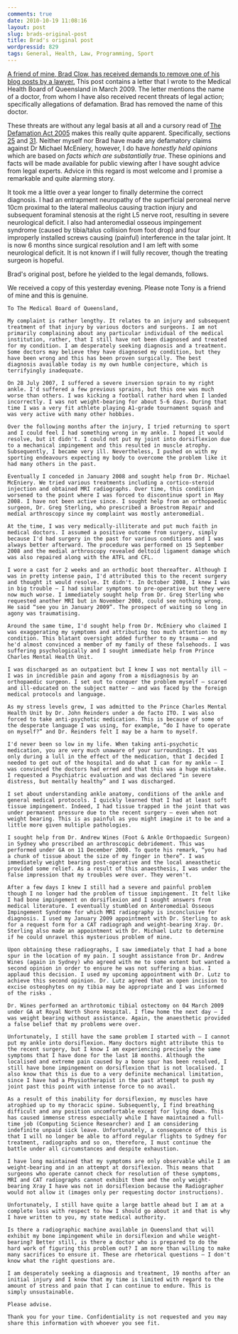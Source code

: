 ```yaml
---
comments: true
date: 2010-10-19 11:08:16
layout: post
slug: brads-original-post
title: Brad's original post
wordpressid: 829
tags: General, Health, Law, Programming, Sport
---
```


[A friend of mine, Brad Clow, has received demands to remove one of his blog posts by a lawyer.](http://bradclow.blogspot.com/2009/03/tonys-letter-to-medical-board-of.html) This post contains a letter that I wrote to the Medical Health Board of Queensland in March 2009. The letter mentions the name of a doctor, from whom I have also received recent threats of legal action; specifically allegations of defamation. Brad has removed the name of this doctor.

These threats are without any legal basis at all and a cursory read of [The Defamation Act 2005](http://www.austlii.edu.au/au/legis/nsw/consol_act/da200599/) makes this really quite apparent. Specifically, sections [25](http://www.austlii.edu.au/au/legis/nsw/consol_act/da200599/s25.html) and [31](http://www.austlii.edu.au/au/legis/nsw/consol_act/da200599/s31.html). Neither myself nor Brad have made any defamatory claims against Dr Michael McEniery, however, I do have _honestly held opinions_ which are based on _facts which are substantially true_. These opinions and facts will be made available for public viewing after I have sought advice from legal experts. Advice in this regard is most welcome and I promise a remarkable and quite alarming story.

It took me a little over a year longer to finally determine the correct diagnosis. I had an entrapment neuropathy of the superficial peroneal nerve 10cm proximal to the lateral malleolus causing traction injury and subsequent foraminal stenosis at the right L5 nerve root, resulting in severe neurological deficit. I also had anteromedial osseous impingement syndrome (caused by tibia/talus collision from foot drop) and four improperly installed screws causing (painful) interference in the talar joint. It is now 6 months since surgical resolution and I am left with some neurological deficit. It is not known if I will fully recover, though the treating surgeon is hopeful.

Brad's original post, before he yielded to the legal demands, follows.

We received a copy of this yesterday evening. Please note Tony is a friend of mine and this is genuine.


> 
    To The Medical Board of Queensland,

    My complaint is rather lengthy. It relates to an injury and subsequent treatment of that injury by various doctors and surgeons. I am not primarily complaining about any particular individual of the medical institution, rather, that I still have not been diagnosed and treated for my condition. I am desperately seeking diagnosis and a treatment. Some doctors may believe they have diagnosed my condition, but they have been wrong and this has been proven surgically. The best diagnosis available today is my own humble conjecture, which is terrifyingly inadequate.

    On 28 July 2007, I suffered a severe inversion sprain to my right ankle. I'd suffered a few previous sprains, but this one was much worse than others. I was kicking a football rather hard when I landed incorrectly. I was not weight-bearing for about 5-6 days. During that time I was a very fit athlete playing A1-grade tournament squash and was very active with many other hobbies.

    Over the following months after the injury, I tried returning to sport and I could feel I had something wrong in my ankle. I hoped it would resolve, but it didn't. I could not put my joint into dorsiflexion due to a mechanical impingement and this resulted in muscle atrophy. Subsequently, I became very ill. Nevertheless, I pushed on with my sporting endeavours expecting my body to overcome the problem like it had many others in the past.

    Eventually I conceded in January 2008 and sought help from Dr. Michael McEniery. We tried various treatments including a cortico-steroid injection and obtained MRI radiographs. Over time, this condition worsened to the point where I was forced to discontinue sport in May 2008. I have not been active since. I sought help from an orthopaedic surgeon, Dr. Greg Sterling, who prescribed a Broestrom Repair and medial arthroscopy since my complaint was mostly anteromedial.

    At the time, I was very medically-illiterate and put much faith in medical doctors. I assumed a positive outcome from surgery, simply because I'd had surgery in the past for various conditions and I was always better afterward. The procedure was performed on 15 September 2008 and the medial arthroscopy revealed deltoid ligament damage which was also repaired along with the ATFL and CFL.

    I wore a cast for 2 weeks and an orthodic boot thereafter. Although I was in pretty intense pain, I'd attributed this to the recent surgery and thought it would resolve. It didn't. In October 2008, I knew I was in big trouble – I had similar symptoms to pre-operative but they were now much worse. I immediately sought help from Dr. Greg Sterling who requested another MRI but in November 2008, could see nothing wrong. He said “see you in January 2009”. The prospect of waiting so long in agony was traumatising.

    Around the same time, I'd sought help from Dr. McEniery who claimed I was exaggerating my symptoms and attributing too much attention to my condition. This blatant oversight added further to my trauma – and he'd almost convinced a member of my family of these falsehoods. I was suffering psychologically and I sought immediate help from Prince Charles Mental Health Unit.

    I was discharged as an outpatient but I knew I was not mentally ill – I was in incredible pain and agony from a misdiagnosis by an orthopaedic surgeon. I set out to conquer the problem myself – scared and ill-educated on the subject matter – and was faced by the foreign medical protocols and language.

    As my stress levels grew, I was admitted to the Prince Charles Mental Health Unit by Dr. John Reinders under a de facto ITO. I was also forced to take anti-psychotic medication. This is because of some of the desperate language I was using, for example, “do I have to operate on myself?” and Dr. Reinders felt I may be a harm to myself.

    I'd never been so low in my life. When taking anti-psychotic medication, you are very much unaware of your surroundings. It was only during a lull in the effect of the medication, that I decided I needed to get out of the hospital and do what I can for my ankle – I was convinced the doctors had erred and that this was a huge mistake. I requested a Psychiatric evaluation and was declared “in severe distress, but mentally healthy” and I was discharged.

    I set about understanding ankle anatomy, conditions of the ankle and general medical protocols. I quickly learned that I had at least soft tissue impingement. Indeed, I had tissue trapped in the joint that was under permanent pressure due to the recent surgery – even when not weight bearing. This is as painful as you might imagine it to be and a little more given multiple pathologies.

    I sought help from Dr. Andrew Wines (Foot & Ankle Orthopaedic Surgeon) in Sydney who prescribed an arthroscopic debridement. This was performed under GA on 11 December 2008. To quote his remark, “you had a chunk of tissue about the size of my finger in there”. I was immediately weight bearing post-operative and the local aneasthetic provided some relief. As a result of this anaesthesis, I was under the false impression that my troubles were over. They weren't.

    After a few days I knew I still had a severe and painful problem though I no longer had the problem of tissue impingement. It felt like I had bone impingement on dorsiflexion and I sought answers from medical literature. I eventually stumbled on Anteromedial Osseous Impingement Syndrome for which MRI radiography is inconclusive for diagnosis. I used my January 2009 appointment with Dr. Sterling to ask for a request form for a CAT radiograph and weight-bearing Xray. Dr. Sterling also made an appointment with Dr. Michael Lutz to determine if he could unravel this mysterious problem of mine.

    Upon obtaining these radiographs, I saw immediately that I had a bone spur in the location of my pain. I sought assistance from Dr. Andrew Wines (again in Sydney) who agreed with me to some extent but wanted a second opinion in order to ensure he was not suffering a bias. I applaud this decision. I used my upcoming appointment with Dr. Lutz to achieve this second opinion. Dr. Lutz agreed that an open incision to excise osteophytes on my tibia may be appropriate and I was informed of the risks .

    Dr. Wines performed an arthrotomic tibial ostectomy on 04 March 2009 under GA at Royal North Shore Hospital. I flew home the next day – I was weight bearing without assistance. Again, the anaesthetic provided a false belief that my problems were over.

    Unfortunately, I still have the same problem I started with – I cannot put my ankle into dorsiflexion. Many doctors might attribute this to the recent surgery, but I know I am experiencing precisely the same symptoms that I have done for the last 18 months. Although the localised and extreme pain caused by a bone spur has been resolved, I still have bone impingement on dorsiflexion that is not localised. I also know that this is due to a very definite mechanical limitation, since I have had a Physiotherapist in the past attempt to push my joint past this point with intense force to no avail.

    As a result of this inability for dorsiflexion, my muscles have atrophied up to my thoracic spine. Subsequently, I find breathing difficult and any position uncomfortable except for lying down. This has caused immense stress especially while I have maintained a full-time job (Computing Science Researcher) and I am considering indefinite unpaid sick leave. Unfortunately, a consequence of this is that I will no longer be able to afford regular flights to Sydney for treatment, radiographs and so on, therefore, I must continue the battle under all circumstances and despite exhaustion.

    I have long maintained that my symptoms are only observable while I am weight-bearing and in an attempt at dorsiflexion. This means that surgeons who operate cannot check for resolution of these symptoms, MRI and CAT radiographs cannot exhibit them and the only weight-bearing Xray I have was not in dorsiflexion because the Radiographer would not allow it (images only per requesting doctor instructions).

    Unfortunately, I still have quite a large battle ahead but I am at a complete loss with respect to how I should go about it and that is why I have written to you, my state medical authority.

    Is there a radiographic machine available in Queensland that will exhibit my bone impingement while in dorsiflexion and while weight-bearing? Better still, is there a doctor who is prepared to do the hard work of figuring this problem out? I am more than willing to make many sacrifices to ensure it. These are rhetorical questions – I don't know what the right questions are.

    I am desperately seeking a diagnosis and treatment, 19 months after an initial injury and I know that my time is limited with regard to the amount of stress and pain that I can continue to endure. This is simply unsustainable.

    Please advise.

    Thank you for your time. Confidentiality is not requested and you may share this information with whoever you see fit.

